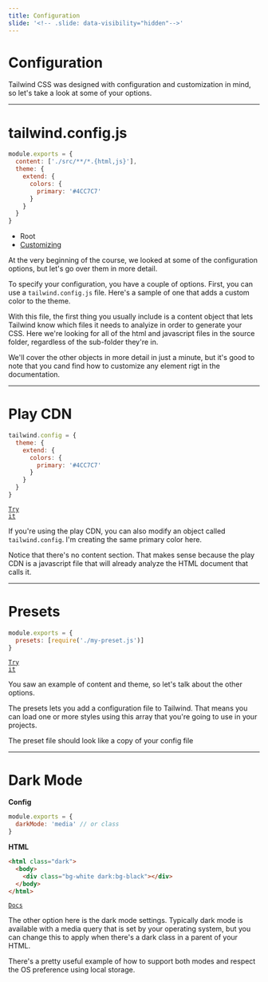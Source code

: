 ```yaml
---
title: Configuration
slide: '<!-- .slide: data-visibility="hidden"-->'
---
```


<!-- .slide: data-state="layout-title" class="bg-dark"-->

# Configuration

> >

Tailwind CSS was designed with configuration and customization in mind, so let's take a look at some of your options.

---

# tailwind.config.js

```js
module.exports = {
  content: ['./src/**/*.{html,js}'],
  theme: {
    extend: {
      colors: {
        primary: '#4CC7C7'
      }
    }
  }
}
```

- Root
- [Customizing](https://tailwindcss.com/docs/background-color#customizing-your-theme)

> >

At the very beginning of the course, we looked at some of the configuration options, but let's go over them in more detail.

To specify your configuration, you have a couple of options. First, you can use a `tailwind.config.js` file. Here's a sample of one that adds a custom color to the theme.

With this file, the first thing you usually include is a content object that lets Tailwind know which files it needs to analyize in order to generate your CSS. Here we're looking for all of the html and javascript files in the source folder, regardless of the sub-folder they're in.

We'll cover the other objects in more detail in just a minute, but it's good to note that you cand find how to customize any element rigt in the documentation.

---

# Play CDN

```js
tailwind.config = {
  theme: {
    extend: {
      colors: {
        primary: '#4CC7C7'
      }
    }
  }
}
```

<a href="https://codepen.io/planetoftheweb/pen/KKyGBrL??editors=1000" target="_blank"><code class="code-royal">Try it</code></a>

> >

If you're using the play CDN, you can also modify an object called `tailwind.config`. I'm creating the same primary color here.

Notice that there's no content section. That makes sense because the play CDN is a javascript file that will already analyze the HTML document that calls it.

---

# Presets

```js
module.exports = {
  presets: [require('./my-preset.js')]
}
```

<a href="https://codepen.io/planetoftheweb/pen/KKybOWE/97c2e838b378100173cad1729ff41cca?editors=0010" target="_blank"><code class="code-royal">Try it</code></a>

> >

You saw an example of content and theme, so let's talk about the other options.

The presets lets you add a configuration file to Tailwind. That means you can load one or more styles using this array that you're going to use in your projects.

The preset file should look like a copy of your config file

---

# Dark Mode

**Config**

```js
module.exports = {
  darkMode: 'media' // or class
}
```

**HTML**

```html
<html class="dark">
  <body>
    <div class="bg-white dark:bg-black"></div>
  </body>
</html>
```

<a href="https://tailwindcss.com/docs/dark-mode" target="_blank"><code class="code-primary">Docs</code></a>

> >

The other option here is the dark mode settings. Typically dark mode is available with a media query that is set by your operating system, but you can change this to apply when there's a dark class in a parent of your HTML.

There's a pretty useful example of how to support both modes and respect the OS preference using local storage.
